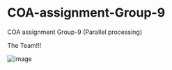 # COA-assignment-Group-9
COA assignment Group-9 (Parallel processing)

The Team!!!

![image](https://user-images.githubusercontent.com/37871733/129480593-3965ff17-2ed2-4bf5-a533-df1ed0192345.png)
